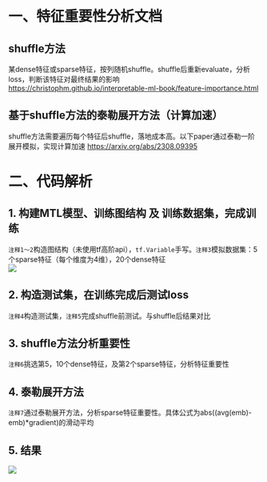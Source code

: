 # 一、特征重要性分析文档
## shuffle方法
某dense特征或sparse特征，按列随机shuffle。shuffle后重新evaluate，分析loss，判断该特征对最终结果的影响  
https://christophm.github.io/interpretable-ml-book/feature-importance.html  

## 基于shuffle方法的泰勒展开方法（计算加速）
shuffle方法需要遍历每个特征后shuffle，落地成本高。以下paper通过泰勒一阶展开模拟，实现计算加速
https://arxiv.org/abs/2308.09395

# 二、代码解析
## 1. 构建MTL模型、训练图结构 及 训练数据集，完成训练
```注释1～2```构造图结构（未使用tf高阶api），```tf.Variable```手写。```注释3```模拟数据集：5个sparse特征（每个维度为4维），20个dense特征  
![](pic/MTL.svg) 

## 2. 构造测试集，在训练完成后测试loss
```注释4```构造测试集，```注释5```完成shuffle前测试。与shuffle后结果对比    

## 3. shuffle方法分析重要性
```注释6```挑选第5，10个dense特征，及第2个sparse特征，分析特征重要性  

## 4. 泰勒展开方法
```注释7```通过泰勒展开方法，分析sparse特征重要性。具体公式为abs((avg(emb)-emb)*gradient)的滑动平均

## 5. 结果
![](pic/result.png) 